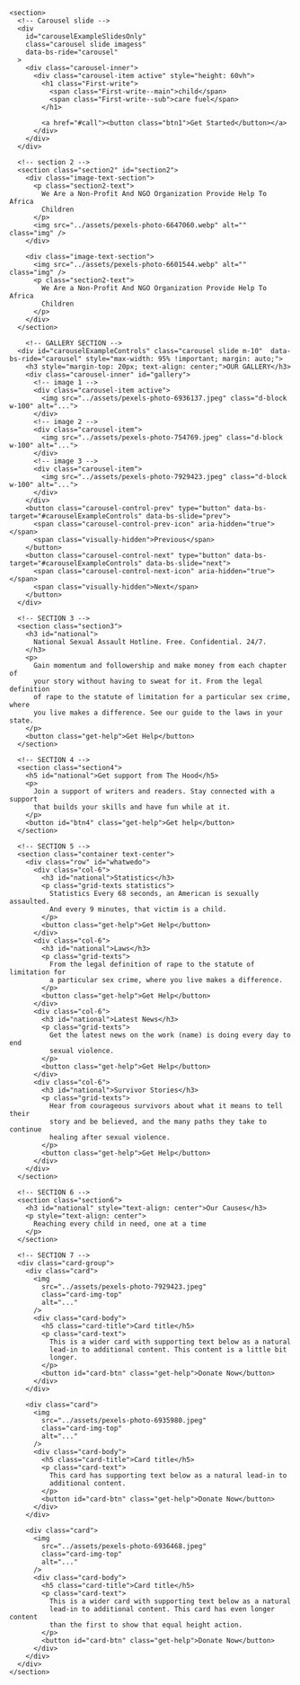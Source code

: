     <section>
      <!-- Carousel slide -->
      <div
        id="carouselExampleSlidesOnly"
        class="carousel slide imagess"
        data-bs-ride="carousel"
      >
        <div class="carousel-inner">
          <div class="carousel-item active" style="height: 60vh">
            <h1 class="First-write">
              <span class="First-write--main">child</span>
              <span class="First-write--sub">care fuel</span>
            </h1>

            <a href="#call"><button class="btn1">Get Started</button></a>
          </div>
        </div>
      </div>

      <!-- section 2 -->
      <section class="section2" id="section2">
        <div class="image-text-section">
          <p class="section2-text">
            We Are a Non-Profit And NGO Organization Provide Help To Africa
            Children
          </p>
          <img src="../assets/pexels-photo-6647060.webp" alt="" class="img" />
        </div>

        <div class="image-text-section">
          <img src="../assets/pexels-photo-6601544.webp" alt="" class="img" />
          <p class="section2-text">
            We Are a Non-Profit And NGO Organization Provide Help To Africa
            Children
          </p>
        </div>
      </section>

        <!-- GALLERY SECTION -->
      <div id="carouselExampleControls" class="carousel slide m-10"  data-bs-ride="carousel" style="max-width: 95% !important; margin: auto;">
        <h3 style="margin-top: 20px; text-align: center;">OUR GALLERY</h3>
        <div class="carousel-inner" id="gallery">
          <!-- image 1 -->
          <div class="carousel-item active">
            <img src="../assets/pexels-photo-6936137.jpeg" class="d-block w-100" alt="...">
          </div>
          <!-- image 2 -->
          <div class="carousel-item">
            <img src="../assets/pexels-photo-754769.jpeg" class="d-block w-100" alt="...">
          </div>
          <!-- image 3 -->
          <div class="carousel-item">
            <img src="../assets/pexels-photo-7929423.jpeg" class="d-block w-100" alt="...">
          </div>
        </div>
        <button class="carousel-control-prev" type="button" data-bs-target="#carouselExampleControls" data-bs-slide="prev">
          <span class="carousel-control-prev-icon" aria-hidden="true"></span>
          <span class="visually-hidden">Previous</span>
        </button>
        <button class="carousel-control-next" type="button" data-bs-target="#carouselExampleControls" data-bs-slide="next">
          <span class="carousel-control-next-icon" aria-hidden="true"></span>
          <span class="visually-hidden">Next</span>
        </button>
      </div>

      <!-- SECTION 3 -->
      <section class="section3">
        <h3 id="national">
          National Sexual Assault Hotline. Free. Confidential. 24/7.
        </h3>
        <p>
          Gain momentum and followership and make money from each chapter of
          your story without having to sweat for it. From the legal definition
          of rape to the statute of limitation for a particular sex crime, where
          you live makes a difference. See our guide to the laws in your state.
        </p>
        <button class="get-help">Get Help</button>
      </section>

      <!-- SECTION 4 -->
      <section class="section4">
        <h5 id="national">Get support from The Hood</h5>
        <p>
          Join a support of writers and readers. Stay connected with a support
          that builds your skills and have fun while at it.
        </p>
        <button id="btn4" class="get-help">Get help</button>
      </section>

      <!-- SECTION 5 -->
      <section class="container text-center">
        <div class="row" id="whatwedo">
          <div class="col-6">
            <h3 id="national">Statistics</h3>
            <p class="grid-texts statistics">
              Statistics Every 68 seconds, an American is sexually assaulted.
              And every 9 minutes, that victim is a child.
            </p>
            <button class="get-help">Get Help</button>
          </div>
          <div class="col-6">
            <h3 id="national">Laws</h3>
            <p class="grid-texts">
              From the legal definition of rape to the statute of limitation for
              a particular sex crime, where you live makes a difference.
            </p>
            <button class="get-help">Get Help</button>
          </div>
          <div class="col-6">
            <h3 id="national">Latest News</h3>
            <p class="grid-texts">
              Get the latest news on the work (name) is doing every day to end
              sexual violence.
            </p>
            <button class="get-help">Get Help</button>
          </div>
          <div class="col-6">
            <h3 id="national">Survivor Stories</h3>
            <p class="grid-texts">
              Hear from courageous survivors about what it means to tell their
              story and be believed, and the many paths they take to continue
              healing after sexual violence.
            </p>
            <button class="get-help">Get Help</button>
          </div>
        </div>
      </section>

      <!-- SECTION 6 -->
      <section class="section6">
        <h3 id="national" style="text-align: center">Our Causes</h3>
        <p style="text-align: center">
          Reaching every child in need, one at a time
        </p>
      </section>

      <!-- SECTION 7 -->
      <div class="card-group">
        <div class="card">
          <img
            src="../assets/pexels-photo-7929423.jpeg"
            class="card-img-top"
            alt="..."
          />
          <div class="card-body">
            <h5 class="card-title">Card title</h5>
            <p class="card-text">
              This is a wider card with supporting text below as a natural
              lead-in to additional content. This content is a little bit
              longer.
            </p>
            <button id="card-btn" class="get-help">Donate Now</button>
          </div>
        </div>

        <div class="card">
          <img
            src="../assets/pexels-photo-6935980.jpeg"
            class="card-img-top"
            alt="..."
          />
          <div class="card-body">
            <h5 class="card-title">Card title</h5>
            <p class="card-text">
              This card has supporting text below as a natural lead-in to
              additional content.
            </p>
            <button id="card-btn" class="get-help">Donate Now</button>
          </div>
        </div>

        <div class="card">
          <img
            src="../assets/pexels-photo-6936468.jpeg"
            class="card-img-top"
            alt="..."
          />
          <div class="card-body">
            <h5 class="card-title">Card title</h5>
            <p class="card-text">
              This is a wider card with supporting text below as a natural
              lead-in to additional content. This card has even longer content
              than the first to show that equal height action.
            </p>
            <button id="card-btn" class="get-help">Donate Now</button>
          </div>
        </div>
      </div>
    </section>
